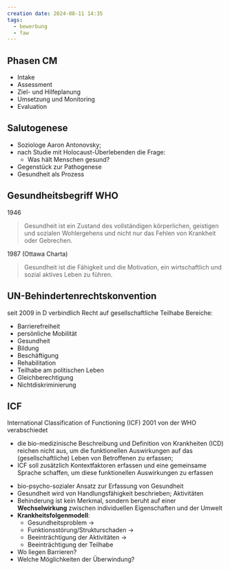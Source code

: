 ```yaml
---
creation date: 2024-08-11 14:35
tags:
  - bewerbung
  - faw
---
```

## Phasen CM
- Intake
- Assessment
- Ziel- und Hilfeplanung
- Umsetzung und Monitoring 
- Evaluation

## Salutogenese
- Soziologe Aaron Antonovsky; 
- nach Studie mit Holocaust-Überlebenden die Frage: 
	- Was hält Menschen gesund?
- Gegenstück zur Pathogenese
- Gesundheit als Prozess

## Gesundheitsbegriff WHO
1946
> Gesundheit ist ein Zustand des vollständigen körperlichen, geistigen und sozialen Wohlergehens und nicht nur das Fehlen von Krankheit oder Gebrechen.

1987 (Ottawa Charta)
> Gesundheit ist die Fähigkeit und die Motivation, ein wirtschaftlich und sozial aktives Leben zu führen.


## UN-Behindertenrechtskonvention
seit 2009 in D verbindlich
Recht auf gesellschaftliche Teilhabe
Bereiche:
- Barrierefreiheit
- persönliche Mobilität
- Gesundheit
- Bildung
- Beschäftigung
- Rehabilitation
- Teilhabe am politischen Leben
- Gleichberechtigung 
- Nichtdiskriminierung

## ICF 
International Classification of Functioning (ICF)
2001 von der WHO verabschiedet
* die bio-medizinische Beschreibung und Definition von Krankheiten (ICD) reichen nicht aus, um die funktionellen Auswirkungen auf das (gesellschaftliche) Leben von Betroffenen zu erfassen;
* ICF soll zusätzlich Kontextfaktoren erfassen und eine gemeinsame Sprache schaffen, um diese funktionellen Auswirkungen zu erfassen
- bio-psycho-sozialer Ansatz zur Erfassung von Gesundheit 
- Gesundheit wird von Handlungsfähigkeit beschrieben; Aktivitäten
- Behinderung ist kein Merkmal, sondern beruht auf einer **Wechselwirkung** zwischen individuellen Eigenschaften und der Umwelt
- **Krankheitsfolgenmodell**: 
	- Gesundheitsproblem → 
	- Funktionsstörung/Strukturschaden → 
	- Beeinträchtigung der Aktivitäten → 
	- Beeinträchtigung der Teilhabe
- Wo liegen Barrieren?
- Welche Möglichkeiten der Überwindung?
